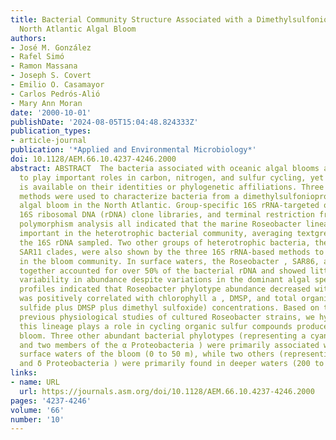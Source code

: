 ```yaml
---
title: Bacterial Community Structure Associated with a Dimethylsulfoniopropionate-Producing
  North Atlantic Algal Bloom
authors:
- José M. González
- Rafel Simó
- Ramon Massana
- Joseph S. Covert
- Emilio O. Casamayor
- Carlos Pedrós-Alió
- Mary Ann Moran
date: '2000-10-01'
publishDate: '2024-08-05T15:04:48.824333Z'
publication_types:
- article-journal
publication: '*Applied and Environmental Microbiology*'
doi: 10.1128/AEM.66.10.4237-4246.2000
abstract: ABSTRACT  The bacteria associated with oceanic algal blooms are acknowledged
  to play important roles in carbon, nitrogen, and sulfur cycling, yet little information
  is available on their identities or phylogenetic affiliations. Three culture-independent
  methods were used to characterize bacteria from a dimethylsulfoniopropionate (DMSP)-producing
  algal bloom in the North Atlantic. Group-specific 16S rRNA-targeted oligonucleotides,
  16S ribosomal DNA (rDNA) clone libraries, and terminal restriction fragment length
  polymorphism analysis all indicated that the marine Roseobacter lineage was numerically
  important in the heterotrophic bacterial community, averaging textgreater20% of
  the 16S rDNA sampled. Two other groups of heterotrophic bacteria, the SAR86 and
  SAR11 clades, were also shown by the three 16S rRNA-based methods to be abundant
  in the bloom community. In surface waters, the Roseobacter , SAR86, and SAR11 lineages
  together accounted for over 50% of the bacterial rDNA and showed little spatial
  variability in abundance despite variations in the dominant algal species. Depth
  profiles indicated that Roseobacter phylotype abundance decreased with depth and
  was positively correlated with chlorophyll a , DMSP, and total organic sulfur (dimethyl
  sulfide plus DMSP plus dimethyl sulfoxide) concentrations. Based on these data and
  previous physiological studies of cultured Roseobacter strains, we hypothesize that
  this lineage plays a role in cycling organic sulfur compounds produced within the
  bloom. Three other abundant bacterial phylotypes (representing a cyanobacterium
  and two members of the α Proteobacteria ) were primarily associated with chlorophyll-rich
  surface waters of the bloom (0 to 50 m), while two others (representing Cytophagales
  and δ Proteobacteria ) were primarily found in deeper waters (200 to 500 m).
links:
- name: URL
  url: https://journals.asm.org/doi/10.1128/AEM.66.10.4237-4246.2000
pages: '4237-4246'
volume: '66'
number: '10'
---
```

